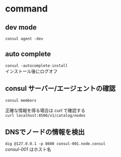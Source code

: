 # command

## dev mode
`consul agent -dev`  

## auto complete  
`consul -autocomplete-install`  
インストール後にログオフ  

## consul サーバー/エージェントの確認  
`consul members`  

正確な情報を得る場合は curl で確認する  
`curl localhost:8500/v1/catalog/nodes`  


## DNSでノードの情報を検出  

`dig @127.0.0.1 -p 8600 consul-001.node.consul`  
*consul-001* はホスト名  

## 



